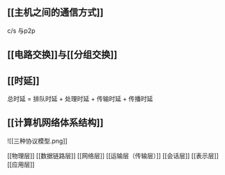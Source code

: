 
## [[主机之间的通信方式]]
c/s 与p2p
## [[电路交换]]与[[分组交换]]

## [[时延]]
总时延 = 排队时延 + 处理时延 + 传输时延 + 传播时延
## [[计算机网络体系结构]]
![[三种协议模型.png]]

[[物理层]]
[[数据链路层]]
[[网络层]]
[[运输层（传输层）]]
[[会话层]]
[[表示层]]
[[应用层]]